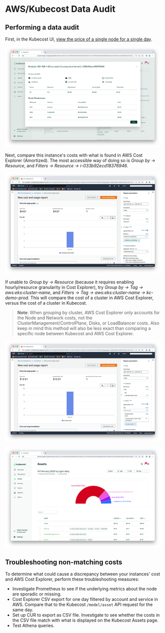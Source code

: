 # AWS/Kubecost Data Audit

## Performing a data audit

First, in the Kubecost UI, [view the price of a single node for a single day](./).

![Node cost details](/images/data-auditing/dataaudit-step4.png)

Next, compare this instance's costs with what is found in AWS Cost Explorer (Amortized). The most accessible way of doing so is _Group by_ -> _Resource_, and _Filters -> Resource -> i-033b92ecd18376946._

![A node cost for one day in AWS Cost Explorer](/images/data-auditing/dataaudit-aws-costexplorer1.png)

If unable to _Group by -> Resource_ (because it requires enabling hourly/resource granularity in Cost Explorer), try _Group by -> Tag -> aws:eks:cluster-name_, and _Filters -> Tag -> aws:eks:cluster-name -> kc-demo-prod_. This will compare the cost of a cluster in AWS Cost Explorer, versus the cost of a cluster in Kubecost.

> **Note**: When grouping by cluster, AWS Cost Explorer only accounts for the Node and Network costs, not the ClusterManagement/ControlPlane, Disks, or LoadBalancer costs. Also keep in mind this method will also be less exact than comparing a specific node between Kubecost and AWS Cost Explorer.

![Daily cost of an EKS cluster in AWS Cost Explorer](/images/data-auditing/dataaudit-aws-costexplorer2.png)

![Kubecost Asset cost for an EKS cluster](/images/data-auditing/dataaudit-aws-kubecost.png)

## Troubleshooting non-matching costs

To determine what could cause a discrepancy between your instances' cost and AWS Cost Explorer, perform these troubleshooting measures:

* Investigate Prometheus to see if the underlying metrics about the node are sporadic or missing.
* Cost Explorer CSV export for one day filtered by account and service in AWS. Compare that to the Kubecost `/model/asset` API request for the same day.
* Set up CUR to export as CSV file. Investigate to see whether the costs in the CSV file match with what is displayed on the Kubecost Assets page.
* Test Athena queries.
